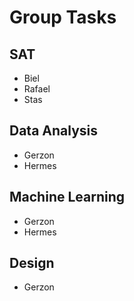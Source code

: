 # Group Tasks

## SAT
- Biel
- Rafael
- Stas

## Data Analysis
- Gerzon
- Hermes

## Machine Learning
- Gerzon
- Hermes

## Design
- Gerzon 